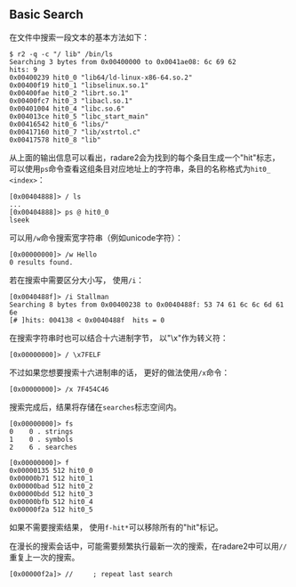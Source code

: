 ## Basic Search 

在文件中搜索一段文本的基本方法如下：

    $ r2 -q -c "/ lib" /bin/ls
    Searching 3 bytes from 0x00400000 to 0x0041ae08: 6c 69 62 
    hits: 9
    0x00400239 hit0_0 "lib64/ld-linux-x86-64.so.2"
    0x00400f19 hit0_1 "libselinux.so.1"
    0x00400fae hit0_2 "librt.so.1"
    0x00400fc7 hit0_3 "libacl.so.1"
    0x00401004 hit0_4 "libc.so.6"
    0x004013ce hit0_5 "libc_start_main"
    0x00416542 hit0_6 "libs/"
    0x00417160 hit0_7 "lib/xstrtol.c"
    0x00417578 hit0_8 "lib"

从上面的输出信息可以看出，radare2会为找到的每个条目生成一个"hit"标志， 可以使用`ps`命令查看这组条目对应地址上的字符串，条目的名称格式为`hit0_ <index>`：

    [0x00404888]> / ls
    ...
    [0x00404888]> ps @ hit0_0
    lseek

可以用`/w`命令搜索宽字符串（例如unicode字符）：

    [0x00000000]> /w Hello
    0 results found.

若在搜索中需要区分大小写， 使用`/i`：

    [0x0040488f]> /i Stallman
    Searching 8 bytes from 0x00400238 to 0x0040488f: 53 74 61 6c 6c 6d 61 6e
    [# ]hits: 004138 < 0x0040488f  hits = 0

在搜索字符串时也可以结合十六进制字节， 以"\x"作为转义符：

    [0x00000000]> / \x7FELF

不过如果您想要搜索十六进制串的话， 更好的做法使用`/x`命令：

    [0x00000000]> /x 7F454C46

搜索完成后，结果将存储在`searches`标志空间内。

    [0x00000000]> fs
    0    0 . strings
    1    0 . symbols
    2    6 . searches

    [0x00000000]> f
    0x00000135 512 hit0_0
    0x00000b71 512 hit0_1
    0x00000bad 512 hit0_2
    0x00000bdd 512 hit0_3
    0x00000bfb 512 hit0_4
    0x00000f2a 512 hit0_5

如果不需要搜索结果， 使用`f-hit*`可以移除所有的"hit"标记。

在漫长的搜索会话中，可能需要频繁执行最新一次的搜索，在radare2中可以用`//`重复上一次的搜索。

    [0x00000f2a]> //     ; repeat last search
